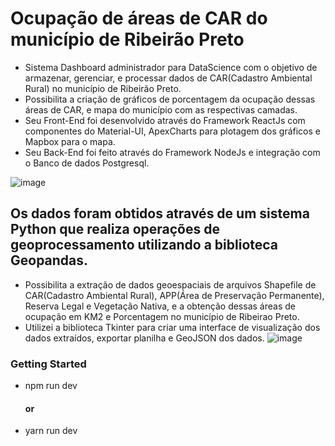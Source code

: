 # Ocupação de áreas de CAR do município de Ribeirão Preto
- Sistema Dashboard administrador para DataScience com o objetivo de armazenar, gerenciar, e processar dados de CAR(Cadastro Ambiental Rural) no município de Ribeirão Preto.
- Possibilita a criação de gráficos de porcentagem da ocupação dessas áreas de CAR, e mapa do município com as respectivas camadas.
- Seu Front-End foi desenvolvido através do Framework ReactJs com
componentes do Material-UI, ApexCharts para plotagem dos gráficos e
Mapbox para o mapa.
- Seu Back-End foi feito através do Framework
NodeJs e integração com o Banco de dados Postgresql.

![image](https://user-images.githubusercontent.com/40330135/135625923-920a8c38-ad0b-48a0-a924-a12834dbcb3b.png)

## Os dados foram obtidos através de um sistema Python que realiza operações de geoprocessamento utilizando a biblioteca Geopandas.
- Possibilita a extração de dados geoespaciais de arquivos Shapefile de CAR(Cadastro Ambiental Rural), APP(Área de Preservação Permanente), Reserva Legal e Vegetação Nativa, e a obtenção dessas áreas de ocupação em KM2 e Porcentagem no município de Ribeirao Preto.
- Utilizei a biblioteca Tkinter para criar uma interface de visualização dos dados extraídos, exportar planilha e GeoJSON dos dados.
![image](https://user-images.githubusercontent.com/40330135/135629231-f37f7082-2731-4007-9aeb-aa600f56ac60.png)



### Getting Started
- npm run dev
     ####     or
- yarn run dev
